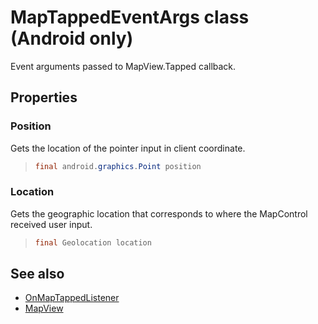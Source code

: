 
# MapTappedEventArgs class (Android only)

Event arguments passed to MapView.Tapped callback.

## Properties

### Position

Gets the location of the pointer input in client coordinate.

>```java
> final android.graphics.Point position
> ```

### Location

Gets the geographic location that corresponds to where the MapControl received user input.

>```java
> final Geolocation location
> ```

## See also

* [OnMapTappedListener](OnMapTappedListener-interface.md)
* [MapView](../MapView-class.md)
